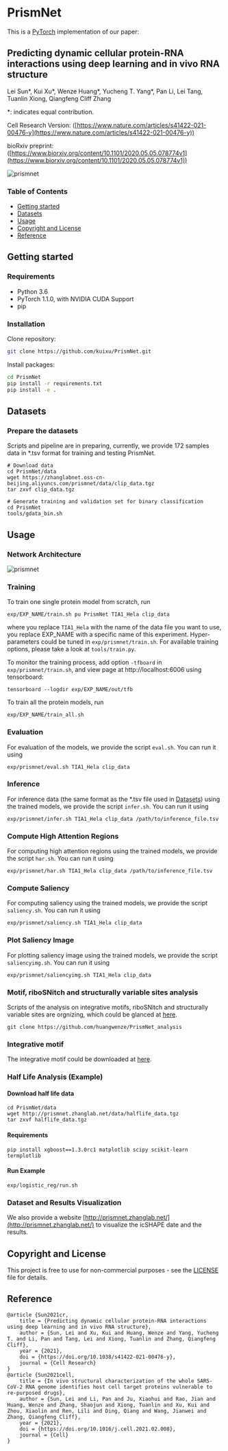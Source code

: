 # PrismNet

This is a [PyTorch](https://pytorch.org/) implementation of our paper:
## Predicting dynamic cellular protein-RNA interactions using deep learning and in vivo RNA structure
Lei Sun*,  Kui Xu*, Wenze Huang*, Yucheng T. Yang*, Pan Li, Lei Tang, Tuanlin Xiong, Qiangfeng Cliff Zhang

*: indicates equal contribution.

Cell Research Version: ([https://www.nature.com/articles/s41422-021-00476-y](https://www.nature.com/articles/s41422-021-00476-y))

bioRxiv preprint: ([https://www.biorxiv.org/content/10.1101/2020.05.05.078774v1](https://www.biorxiv.org/content/10.1101/2020.05.05.078774v1))

![prismnet](https://github.com/kuixu/PrismNet/wiki/imgs/prismnet.png)



### Table of Contents
- [Getting started](#Getting-started)
- [Datasets](#datasets)
- [Usage](#usage)
- [Copyright and License](#copyright-and-license)
- [Reference](#Reference)

## Getting started


### Requirements
 
 - Python 3.6
 - PyTorch 1.1.0, with NVIDIA CUDA Support
 - pip

### Installation
Clone repository: 

```bash
git clone https://github.com/kuixu/PrismNet.git
```
Install packages:
```bash
cd PrismNet
pip install -r requirements.txt
pip install -e .
```

## Datasets

### Prepare the datasets

Scripts and pipeline are in preparing, currently, we provide 172 samples data in *.tsv format for training and testing PrismNet.

```
# Download data
cd PrismNet/data
wget https://zhanglabnet.oss-cn-beijing.aliyuncs.com/prismnet/data/clip_data.tgz
tar zxvf clip_data.tgz

# Generate training and validation set for binary classification
cd PrismNet
tools/gdata_bin.sh
```


## Usage

### Network Architecture

![prismnet](https://github.com/kuixu/PrismNet/wiki/imgs/prismnet-arch.png)

### Training 

To train one single protein model from scratch, run
```
exp/EXP_NAME/train.sh pu PrismNet TIA1_Hela clip_data 
```
where you replace `TIA1_Hela` with the name of the data file you want to use, you replace EXP_NAME with a specific name of this experiment. Hyper-parameters could be tuned in `exp/prismnet/train.sh`. For available training options, please take a look at `tools/train.py`.

To monitor the training process, add option `-tfboard` in `exp/prismnet/train.sh`, and view page at http://localhost:6006 using tensorboard:
```
tensorboard --logdir exp/EXP_NAME/out/tfb
```

To train all the protein models, run
```
exp/EXP_NAME/train_all.sh
```

### Evaluation
For evaluation of the models, we provide the script `eval.sh`. You can run it using
```
exp/prismnet/eval.sh TIA1_Hela clip_data 
```

### Inference
For inference data (the same format as the *.tsv file used in [Datasets](#datasets)) using the trained models, we provide the script `infer.sh`. You can run it using
```
exp/prismnet/infer.sh TIA1_Hela clip_data /path/to/inference_file.tsv
```

### Compute High Attention Regions
For computing high attention regions using the trained models, we provide the script `har.sh`. You can run it using
```
exp/prismnet/har.sh TIA1_Hela clip_data /path/to/inference_file.tsv
```

### Compute Saliency
For computing saliency using the trained models, we provide the script `saliency.sh`. You can run it using
```
exp/prismnet/saliency.sh TIA1_Hela clip_data 
```

### Plot Saliency Image
For plotting saliency image using the trained models, we provide the script `saliencyimg.sh`. You can run it using
```
exp/prismnet/saliencyimg.sh TIA1_Hela clip_data 
```

### Motif, riboSNitch and structurally variable sites analysis

Scripts of the analysis on integrative motifs, riboSNitch and structurally variable sites are orgnizing, which could be glanced at [here](https://github.com/huangwenze/PrismNet_analysis).
```
git clone https://github.com/huangwenze/PrismNet_analysis
```

### Integrative motif 

The integrative motif could be downloaded at [here](http://prismnet.zhanglab.net/data/Total_motifs-matrix-logo.xlsx).


### Half Life Analysis (Example)

#### Download half life data
```
cd PrismNet/data
wget http://prismnet.zhanglab.net/data/halflife_data.tgz
tar zxvf halflife_data.tgz
```

#### Requirements
```
pip install xgboost==1.3.0rc1 matplotlib scipy scikit-learn termplotlib
```

#### Run Example

```
exp/logistic_reg/run.sh
```

### Dataset and Results Visualization

We also provide a website [http://prismnet.zhanglab.net/](http://prismnet.zhanglab.net/) to visualize the icSHAPE date and the results.

## Copyright and License
This project is free to use for non-commercial purposes - see the [LICENSE](LICENSE) file for details.

## Reference

```
@article {Sun2021cr,
	title = {Predicting dynamic cellular protein-RNA interactions using deep learning and in vivo RNA structure},
	author = {Sun, Lei and Xu, Kui and Huang, Wenze and Yang, Yucheng T. and Li, Pan and Tang, Lei and Xiong, Tuanlin and Zhang, Qiangfeng Cliff},
	year = {2021},
	doi = {https://doi.org/10.1038/s41422-021-00476-y},
	journal = {Cell Research}
}
@article {Sun2021cell,
	title = {In vivo structural characterization of the whole SARS-CoV-2 RNA genome identifies host cell target proteins vulnerable to re-purposed drugs},
	author = {Sun, Lei and Li, Pan and Ju, Xiaohui and Rao, Jian and Huang, Wenze and Zhang, Shaojun and Xiong, Tuanlin and Xu, Kui and Zhou, Xiaolin and Ren, Lili and Ding, Qiang and Wang, Jianwei and Zhang, Qiangfeng Cliff},
	year = {2021},
	doi = {https://doi.org/10.1016/j.cell.2021.02.008},
	journal = {Cell}
}
```
